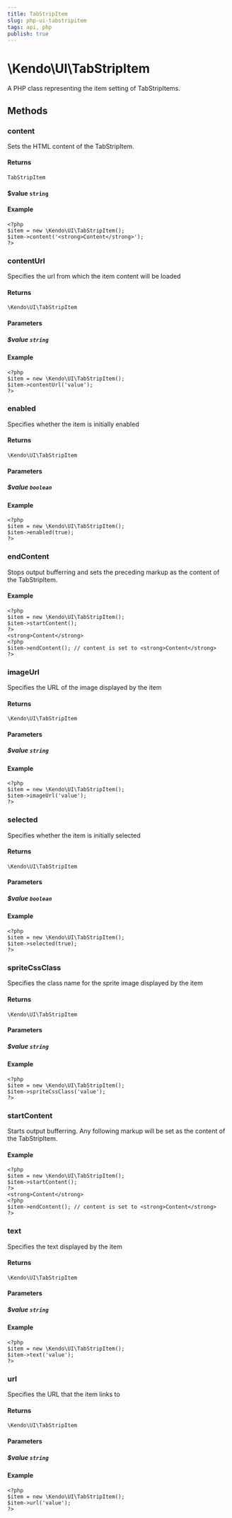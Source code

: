 ```yaml
---
title: TabStripItem
slug: php-ui-tabstripitem
tags: api, php
publish: true
---
```


# \Kendo\UI\TabStripItem

A PHP class representing the item setting of TabStripItems.


## Methods

### content

Sets the HTML content of the TabStripItem.

#### Returns

`TabStripItem`

#### $value `string`

#### Example

    <?php
    $item = new \Kendo\UI\TabStripItem();
    $item->content('<strong>Content</strong>');
    ?>


### contentUrl
Specifies the url from which the item content will be loaded

#### Returns
`\Kendo\UI\TabStripItem`

#### Parameters

##### $value `string`



#### Example 
    <?php
    $item = new \Kendo\UI\TabStripItem();
    $item->contentUrl('value');
    ?>

### enabled
Specifies whether the item is initially enabled

#### Returns
`\Kendo\UI\TabStripItem`

#### Parameters

##### $value `boolean`



#### Example 
    <?php
    $item = new \Kendo\UI\TabStripItem();
    $item->enabled(true);
    ?>

### endContent

Stops output bufferring and sets the preceding markup as the content of the TabStripItem.

#### Example

    <?php
    $item = new \Kendo\UI\TabStripItem();
    $item->startContent();
    ?>
    <strong>Content</strong>
    <?php
    $item->endContent(); // content is set to <strong>Content</strong>
    ?>

### imageUrl
Specifies the URL of the image displayed by the item

#### Returns
`\Kendo\UI\TabStripItem`

#### Parameters

##### $value `string`



#### Example 
    <?php
    $item = new \Kendo\UI\TabStripItem();
    $item->imageUrl('value');
    ?>

### selected
Specifies whether the item is initially selected

#### Returns
`\Kendo\UI\TabStripItem`

#### Parameters

##### $value `boolean`



#### Example 
    <?php
    $item = new \Kendo\UI\TabStripItem();
    $item->selected(true);
    ?>

### spriteCssClass
Specifies the class name for the sprite image displayed by the item

#### Returns
`\Kendo\UI\TabStripItem`

#### Parameters

##### $value `string`



#### Example 
    <?php
    $item = new \Kendo\UI\TabStripItem();
    $item->spriteCssClass('value');
    ?>

### startContent

Starts output bufferring. Any following markup will be set as the content of the TabStripItem.

#### Example

    <?php
    $item = new \Kendo\UI\TabStripItem();
    $item->startContent();
    ?>
    <strong>Content</strong>
    <?php
    $item->endContent(); // content is set to <strong>Content</strong>
    ?>


### text
Specifies the text displayed by the item

#### Returns
`\Kendo\UI\TabStripItem`

#### Parameters

##### $value `string`



#### Example 
    <?php
    $item = new \Kendo\UI\TabStripItem();
    $item->text('value');
    ?>

### url
Specifies the URL that the item links to

#### Returns
`\Kendo\UI\TabStripItem`

#### Parameters

##### $value `string`



#### Example 
    <?php
    $item = new \Kendo\UI\TabStripItem();
    $item->url('value');
    ?>


